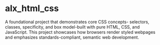 # alx_html_css
A foundational project that demonstrates core CSS concepts- selectors, classes, specificity, and box model-built with pure HTML, CSS, and JavaScript. This project showcases how browsers render styled webpages and emphasizes standards-compliant, semantic web development.
